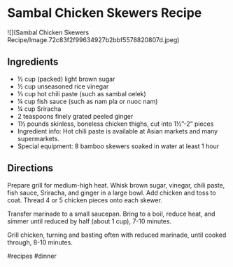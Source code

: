 # Sambal Chicken Skewers Recipe
![](Sambal Chicken Skewers Recipe/Image.72c83f2f99634927b2bbf5578820807d.jpeg)

## Ingredients
* ½ cup (packed) light brown sugar
* ½ cup unseasoned rice vinegar
* ⅓ cup hot chili paste (such as sambal oelek)
* ¼ cup fish sauce (such as nam pla or nuoc nam)
* ¼ cup Sriracha
* 2 teaspoons finely grated peeled ginger
* 1½ pounds skinless, boneless chicken thighs, cut into 1½”-2” pieces
* Ingredient info: Hot chili paste is available at Asian markets and many supermarkets.
* Special equipment: 8 bamboo skewers soaked in water at least 1 hour

## Directions
Prepare grill for medium-high heat. Whisk brown sugar, vinegar, chili paste, fish sauce, Sriracha, and ginger in a large bowl. Add chicken and toss to coat. Thread 4 or 5 chicken pieces onto each skewer.

Transfer marinade to a small saucepan. Bring to a boil, reduce heat, and simmer until reduced by half (about 1 cup), 7-10 minutes.

Grill chicken, turning and basting often with reduced marinade, until cooked through, 8-10 minutes.

#recipes #dinner